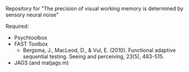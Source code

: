 
Repository for "The precision of visual working memory is determined by sensory neural noise"

Required:
- Psychtoolbox
- FAST Toolbox
  - Bergsma, J., MacLeod, D., & Vul, E. (2010). Functional adaptive sequential testing. Seeing and perceiving, 23(5), 483-515.
- JAGS (and matjags.m)
